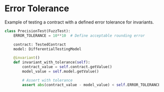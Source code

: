 # Error Tolerance

Example of testing a contract with a defined error tolerance for invariants.

```python
class PrecisionTest(FuzzTest):
    ERROR_TOLERANCE = 10**10  # Define acceptable rounding error

    contract: TestedContract
    model: DifferentialTestingModel

    @invariant()
    def invariant_with_tolerance(self):
        contract_value = self.contract.getValue()
        model_value = self.model.getValue()

        # Assert with tolerance
        assert abs(contract_value - model_value) < self.ERROR_TOLERANCE
```